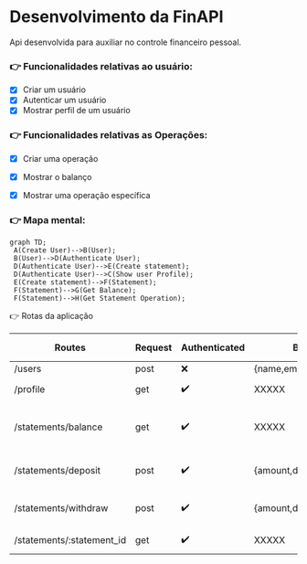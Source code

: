 # **Desenvolvimento da FinAPI**

Api desenvolvida para auxiliar no controle financeiro pessoal.

### :point_right: Funcionalidades relativas ao usuário:

- [x] Criar um usuário
- [x] Autenticar um usuário
- [x] Mostrar perfil de um usuário

### :point_right: Funcionalidades relativas as Operações:

- [x] Criar uma operação
- [x] Mostrar o balanço
- [x] Mostrar uma operação específica


### :point_right: Mapa mental:

   ```mermaid
   graph TD;
    A(Create User)-->B(User);
    B(User)-->D(Authenticate User);
    D(Authenticate User)-->E(Create statement);
    D(Authenticate User)-->C(Show user Profile);
    E(Create statement)-->F(Statement);
    F(Statement)-->G(Get Balance);
    F(Statement)-->H(Get Statement Operation);
  ```

:point_right: Rotas da aplicação

| Routes   | Request |Authenticated | Body| Headers |Route params | Response
|---------|-------------|-------------|-------------|-------------|-------------|-------------|
| /users       | post | :x:      | {name,email,password}        | XXXXX | XXXXX| 201
| /profile       | get  | :heavy_check_mark:     | XXXXX       | Token-JWT | XXXXX| User profile
| /statements/balance       | get  | :heavy_check_mark:     | XXXXX       | Token-JWT | XXXXX| All Statements and total balance
| /statements/deposit       | post  | :heavy_check_mark:     | {amount,description}       | Token-JWT | XXXXX| Deposit informations and 201
| /statements/withdraw       | post  | :heavy_check_mark:     | {amount,description}       | Token-JWT | XXXXX| Withdraw informations and 201
| /statements/:statement_id       | get  | :heavy_check_mark:     | XXXXX       | Token-JWT | statement_id | Statement information






